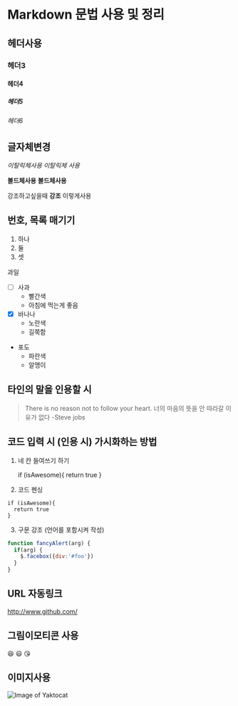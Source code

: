 # Markdown 문법 사용 및 정리

## 헤더사용
### 헤더3
#### 헤더4
##### 헤더5
###### 헤더6

## 글자체변경

*이탈릭체사용*
_이탈릭체 사용_

**볼드체사용**
__볼드체사용__

강조하고싶을때 **강조** 이렇게사용

## 번호, 목록 매기기
1. 하나
2. 둘
3. 셋

과일
- [ ] 사과
  - 빨간색
  - 아침에 먹는게 좋음
- [x] 바나나
  - 노란색
  - 길쭉함
- 포도
  - 파란색
  - 알맹이
 


## 타인의 말을 인용할 시
> There is no reason not to follow your heart. 너의 마음의 뜻을 안 따라갈 이유가 없다
> -Steve jobs

## 코드 입력 시 (인용 시) 가시화하는 방법
1. 네 칸 들여쓰기 하기
    
    if (isAwesome){
     return true
    }
    
2. 코드 펜싱
    
```
if (isAwesome){
  return true
}
```
    
3. 구문 강조 (언어를 포함시켜 작성)
```javascript
function fancyAlert(arg) {
  if(arg) {
    $.facebox({div:'#foo'})
  }
}
```


## URL 자동링크
http://www.github.com/

## 그림이모티콘 사용
:laughing:
:smiley:
:kissing_heart:

## 이미지사용
![Image of Yaktocat](https://octodex.github.com/images/yaktocat.png)
